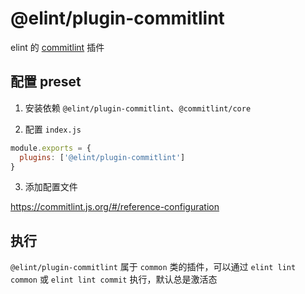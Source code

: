 # @elint/plugin-commitlint

elint 的 [commitlint](https://commitlint.js.org/#/) 插件

## 配置 preset

1. 安装依赖 `@elint/plugin-commitlint`、`@commitlint/core`

2. 配置 `index.js`

```javascript
module.exports = {
  plugins: ['@elint/plugin-commitlint']
}
```

3. 添加配置文件

https://commitlint.js.org/#/reference-configuration

## 执行

`@elint/plugin-commitlint` 属于 `common` 类的插件，可以通过 `elint lint common` 或 `elint lint commit` 执行，默认总是激活态
